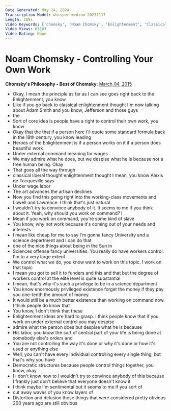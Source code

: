 ```yaml
---
Date Generated: May 24, 2024
Transcription Model: whisper medium 20231117
Length: 188s
Video Keywords: ['Chomsky', 'Noam Chomsky', 'Enlightenment', 'Classical liberalism', 'John Stuart Mill', 'Libertarian socialism', 'Anarchism', "Workers' self-management", 'Political Philosophy', 'Philosophy', 'Philosophical', 'Politics', 'Socialism', 'Democracy', 'Anarcho-syndicalism', 'Anarchist communism', 'Workplace', 'Freedom', 'Capitalism', 'Hierarchy', 'wage slavery']
Video Views: 63103
Video Rating: None
---
```


# Noam Chomsky - Controlling Your Own Work
**Chomsky's Philosophy - Best of Chomsky:** [March 04, 2015](https://www.youtube.com/watch?v=sSSCWAjsc7M)
*  Okay, I mean the principle as far as I can see goes right back to the Enlightenment, you know
*  Like if you go back to classical enlightenment thought I'm now talking about Adam Smith and you know, Jefferson and those guys
*  the
*  Sort of core idea is people have a right to control their own work, you know
*  Okay that the that if a person here I'll quote some standard formula back in the 18th century, you know leading
*  Heroes of the Enlightenment is if a person works on it if a person does beautiful work
*  Under external command meaning for wages
*  We may admire what he does, but we despise what he is because not a free human being. Okay
*  That goes all the way through
*  classical liberal thought enlightenment thought I mean, you know Alexis de Tocqueville says
*  Under wage labor
*  The art advances the artisan declines
*  Now you find this going right into the working-class movements and Lowell and Lawrence. I think that's just natural
*  I wouldn't try to convince anybody of it. It seems to me if you think about it. Yeah, why should you work on command? I
*  Mean if you work on command, you're some kind of slave
*  You know, why not work because it's coming out of your needs and interests
*  I mean like cheap for me to say I'm gonna fancy University and a science department and I can do that
*  one of the nice things about being in the Sun in
*  Sciences offense fancy universities. You really do have workers control. I'm to a very large extent
*  We control what we do, you know want to work on this topic. I work on that topic
*  I mean you got to sell it to funders and this and that but the degree of workers control at the elite level is quite substantial
*  I mean, that's why it's such a privilege to be in a science department
*  You know enormously privileged existence forget the money if they pay you one-tenth the amount of money
*  It would still be a much better existence than working on command now. I think people do know that
*  You know, I don't think that these
*  Enlightenment ideas are hard to grasp. I think people know that if you work on under external control you may despise
*  admire what the person does but despise what he is because
*  His labor, you know the sort of central part of your life is being done at somebody else's orders and
*  You are not controlling the way it's done or why it's done or how it's used or anything else
*  Well, you can't have every individual controlling every single thing, but that's why you have
*  Democratic structures because people control things together, you know, okay
*  I I don't know how to I wouldn't try to convince anybody of this because I frankly just don't believe that everyone doesn't know it
*  I think maybe I'm sentimental but it seems to me if you sort of
*  cut away waves of you know layers of
*  Distortion and delusion these things that were considered pretty obvious 200 years ago are still obvious

